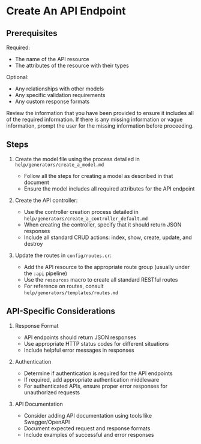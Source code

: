# Create An API Endpoint

## Prerequisites

Required:
- The name of the API resource
- The attributes of the resource with their types

Optional:
- Any relationships with other models
- Any specific validation requirements
- Any custom response formats

Review the information that you have been provided to ensure it includes all of the required information.
If there is any missing information or vague information, prompt the user for the missing information before proceeding.

## Steps

1. Create the model file using the process detailed in `help/generators/create_a_model.md`
   - Follow all the steps for creating a model as described in that document
   - Ensure the model includes all required attributes for the API endpoint

2. Create the API controller:
   - Use the controller creation process detailed in `help/generators/create_a_controller_default.md`
   - When creating the controller, specify that it should return JSON responses
   - Include all standard CRUD actions: index, show, create, update, and destroy

3. Update the routes in `config/routes.cr`:
   - Add the API resource to the appropriate route group (usually under the `:api` pipeline)
   - Use the `resources` macro to create all standard RESTful routes
   - For reference on routes, consult `help/generators/templates/routes.md`

## API-Specific Considerations

1. Response Format
   - API endpoints should return JSON responses
   - Use appropriate HTTP status codes for different situations
   - Include helpful error messages in responses

2. Authentication
   - Determine if authentication is required for the API endpoints
   - If required, add appropriate authentication middleware
   - For authenticated APIs, ensure proper error responses for unauthorized requests

3. API Documentation
   - Consider adding API documentation using tools like Swagger/OpenAPI
   - Document expected request and response formats
   - Include examples of successful and error responses 